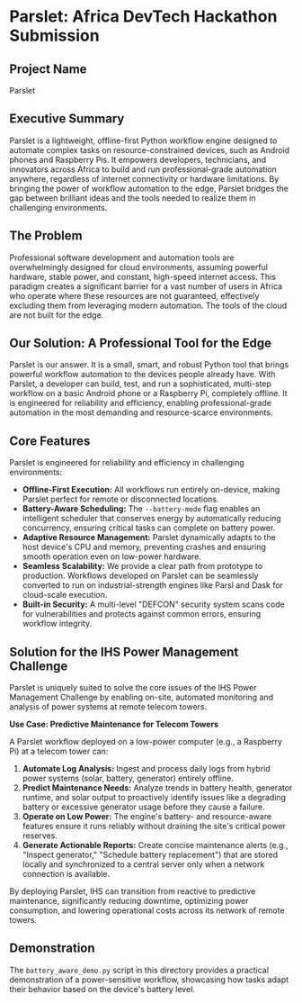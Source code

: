 # Parslet: Africa DevTech Hackathon Submission

## Project Name
Parslet

## Executive Summary
Parslet is a lightweight, offline-first Python workflow engine designed to automate complex tasks on resource-constrained devices, such as Android phones and Raspberry Pis. It empowers developers, technicians, and innovators across Africa to build and run professional-grade automation anywhere, regardless of internet connectivity or hardware limitations. By bringing the power of workflow automation to the edge, Parslet bridges the gap between brilliant ideas and the tools needed to realize them in challenging environments.

## The Problem
Professional software development and automation tools are overwhelmingly designed for cloud environments, assuming powerful hardware, stable power, and constant, high-speed internet access. This paradigm creates a significant barrier for a vast number of users in Africa who operate where these resources are not guaranteed, effectively excluding them from leveraging modern automation. The tools of the cloud are not built for the edge.

## Our Solution: A Professional Tool for the Edge
Parslet is our answer. It is a small, smart, and robust Python tool that brings powerful workflow automation to the devices people already have. With Parslet, a developer can build, test, and run a sophisticated, multi-step workflow on a basic Android phone or a Raspberry Pi, completely offline. It is engineered for reliability and efficiency, enabling professional-grade automation in the most demanding and resource-scarce environments.

## Core Features
Parslet is engineered for reliability and efficiency in challenging environments:

-   **Offline-First Execution:** All workflows run entirely on-device, making Parslet perfect for remote or disconnected locations.
-   **Battery-Aware Scheduling:** The `--battery-mode` flag enables an intelligent scheduler that conserves energy by automatically reducing concurrency, ensuring critical tasks can complete on battery power.
-   **Adaptive Resource Management:** Parslet dynamically adapts to the host device's CPU and memory, preventing crashes and ensuring smooth operation even on low-power hardware.
-   **Seamless Scalability:** We provide a clear path from prototype to production. Workflows developed on Parslet can be seamlessly converted to run on industrial-strength engines like Parsl and Dask for cloud-scale execution.
-   **Built-in Security:** A multi-level "DEFCON" security system scans code for vulnerabilities and protects against common errors, ensuring workflow integrity.

## Solution for the IHS Power Management Challenge
Parslet is uniquely suited to solve the core issues of the IHS Power Management Challenge by enabling on-site, automated monitoring and analysis of power systems at remote telecom towers.

**Use Case: Predictive Maintenance for Telecom Towers**

A Parslet workflow deployed on a low-power computer (e.g., a Raspberry Pi) at a telecom tower can:

1.  **Automate Log Analysis:** Ingest and process daily logs from hybrid power systems (solar, battery, generator) entirely offline.
2.  **Predict Maintenance Needs:** Analyze trends in battery health, generator runtime, and solar output to proactively identify issues like a degrading battery or excessive generator usage before they cause a failure.
3.  **Operate on Low Power:** The engine's battery- and resource-aware features ensure it runs reliably without draining the site's critical power reserves.
4.  **Generate Actionable Reports:** Create concise maintenance alerts (e.g., "Inspect generator," "Schedule battery replacement") that are stored locally and synchronized to a central server only when a network connection is available.

By deploying Parslet, IHS can transition from reactive to predictive maintenance, significantly reducing downtime, optimizing power consumption, and lowering operational costs across its network of remote towers.

## Demonstration
The `battery_aware_demo.py` script in this directory provides a practical demonstration of a power-sensitive workflow, showcasing how tasks adapt their behavior based on the device's battery level.
